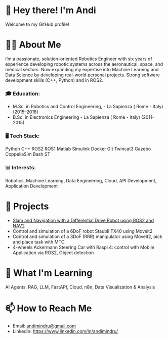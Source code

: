
# 👋 Hey there! I'm Andi
Welcome to my GitHub profile!

# 🙋‍♂️ About Me
I’m a passionate, solution-oriented Robotics Engineer with six years of experience developing robotic systems across the aeronautical, space, and medical sectors. Now expanding my expertise into Machine Learning and Data Science by developing real-world personal projects. Strong software development skills (C++, Python) and in ROS2.

### 🎓 Education:
   - M.Sc. in Robotics and Control Engineering, - La Sapienza ( Rome - Italy) (2015–2018)
   - B.Sc. in Electronics Engineering - La Sapienza ( Rome - Italy) (2011–2015)

### 🖥️ Tech Stack:
Python C++ ROS2 ROS1 Matlab Simulink Docker Git Twincat3 Gazebo CoppeliaSim Bash ST

### 📊 Interests: 
Robotics, Machine Learning, Data Engineering, Cloud, API Development, Application Development

# 🚀 Projects
- [Slam and Navigation with a Differential Drive Robot using ROS2 and NAV2](https://github.com/andimin182/DiffRobot-ROS2-Navigation)
- Control and simulation of a 6DoF robot Staubli TX40 using Moveit2
- Control and simulation of a 3DoF (RRR) manipulator using Moveit2, pick and place task with MTC
- 4-wheels Ackermann Steering Car with Raspi 4: control with Mobile Application via ROS2, Object detection 

# 🌱 What I'm Learning
AI Agents, RAG, LLM, FastAPI, Cloud, n8n, Data Visualization & Analysis

# 📫 How to Reach Me
- Email: andimindru@gmail.com
- Linkedin: https://www.linkedin.com/in/andimindru/
